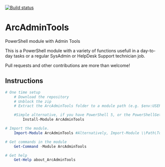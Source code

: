 [![Build status](https://ci.appveyor.com/api/projects/status/9fwaocaijx7tkos3?svg=true)](https://ci.appveyor.com/project/mczerniawski/arcadmintools)

ArcAdminTools
=============

PowerShell module with Admin Tools 

This is a PowerShell module with a variety of functions usefull in a day-to-day tasks or a regular SysAdmin or HelpDesk Support technician job.

Pull requests and other contributions are more than welcome!

## Instructions

```powershell
# One time setup
    # Download the repository
    # Unblock the zip
    # Extract the ArcAdminTools folder to a module path (e.g. $env:USERPROFILE\Documents\WindowsPowerShell\Modules\)

    #Simple alternative, if you have PowerShell 5, or the PowerShellGet module:
        Install-Module ArcAdminTools 

# Import the module.
    Import-Module ArcAdminTools #Alternatively, Import-Module \\Path\To\ArcAdminTools 

# Get commands in the module
    Get-Command -Module ArcAdminTools 

# Get help
    Get-Help about_ArcAdminTools 
```
